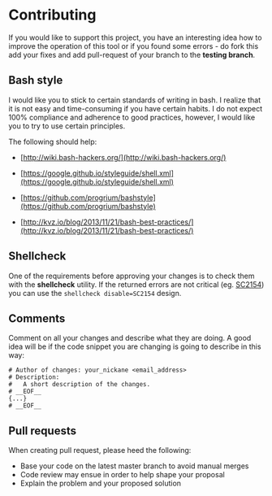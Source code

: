 # Contributing

If you would like to support this project, you have an interesting idea how to improve the operation of this tool or if you found some errors - do fork this add your fixes and add pull-request of your branch to the **testing branch**.

## Bash style

I would like you to stick to certain standards of writing in bash. I realize that it is not easy and time-consuming if you have certain habits. I do not expect 100% compliance and adherence to good practices, however, I would like you to try to use certain principles.

The following should help:

- [http://wiki.bash-hackers.org/](http://wiki.bash-hackers.org/)
- [https://google.github.io/styleguide/shell.xml](https://google.github.io/styleguide/shell.xml)
- [https://github.com/progrium/bashstyle](https://github.com/progrium/bashstyle)


- [http://kvz.io/blog/2013/11/21/bash-best-practices/](http://kvz.io/blog/2013/11/21/bash-best-practices/)

## Shellcheck

One of the requirements before approving your changes is to check them with the **shellcheck** utility. If the returned errors are not critical (eg. [SC2154](https://github.com/koalaman/shellcheck/wiki/SC2154)) you can use the `shellcheck disable=SC2154` design.

## Comments

Comment on all your changes and describe what they are doing. A good idea will be if the code snippet you are changing is going to describe in this way:

```
# Author of changes: your_nickane <email_address>
# Description:
#   A short description of the changes.
# __EOF__
{...}
# __EOF__
```

## Pull requests

When creating pull request, please heed the following:

- Base your code on the latest master branch to avoid manual merges
- Code review may ensue in order to help shape your proposal
- Explain the problem and your proposed solution
